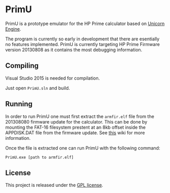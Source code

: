 PrimU
=====

PrimU is a prototype emulator for the HP Prime calculator based on [Unicorn Engine](https://github.com/unicorn-engine/unicorn).

The program is currently so early in development that there are esentially no features implemented. 
PrimU is currently targeting HP Prime Firmware version 20130808 as it contains the most debugging information.


Compiling
---------
Visual Studio 2015 is needed for compilation.

Just open `PrimU.sln` and build.

Running
-------
In order to run PrimU one must first extract the `armfir.elf` file from the 201308080 firmware update for the calculator.
This can be done by mounting the FAT-16 filesystem prestent at an 8kb offset inside the APPDISK.DAT file from the firmware update.
See [this](https://tiplanet.org/hpwiki/index.php?title=HP_Prime/Firmware_files) wiki for more information.

Once the file is extracted one can run PrimU with the following command:

    PrimU.exe [path to armfir.elf]

License
-------

This project is released under the [GPL license](COPYING).